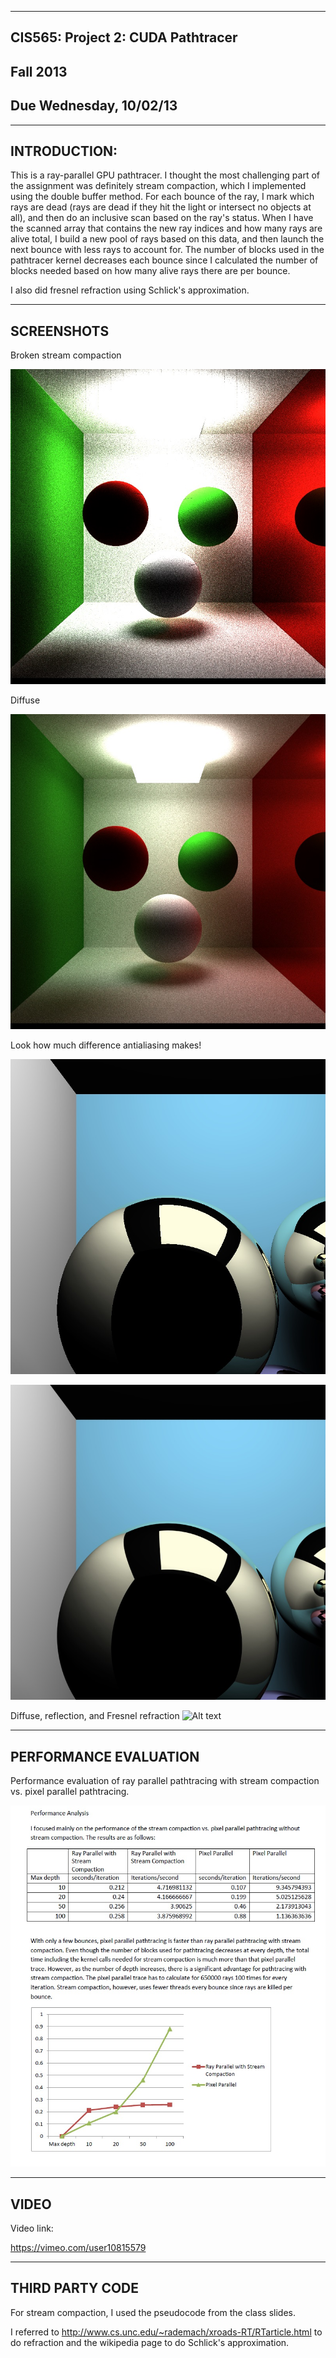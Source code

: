 -------------------------------------------------------------------------------
CIS565: Project 2: CUDA Pathtracer
-------------------------------------------------------------------------------
Fall 2013
-------------------------------------------------------------------------------
Due Wednesday, 10/02/13
-------------------------------------------------------------------------------

-------------------------------------------------------------------------------
INTRODUCTION:
-------------------------------------------------------------------------------
This is a ray-parallel GPU pathtracer. I thought the most challenging part of 
the assignment was definitely stream compaction, which I implemented using the 
double buffer method. For each bounce of the ray, I mark which rays are dead 
(rays are dead if they hit the light or intersect no objects at all), and then
do an inclusive scan based on the ray's status. When I have the scanned array 
that contains the new ray indices and how many rays are alive total, I build a 
new pool of rays based on this data, and then launch the next bounce with less
rays to account for. The number of blocks used in the pathtracer kernel 
decreases each bounce since I calculated the number of blocks needed based 
on how many alive rays there are per bounce. 

I also did fresnel refraction using Schlick's approximation.

-------------------------------------------------------------------------------
SCREENSHOTS
-------------------------------------------------------------------------------
Broken stream compaction

![Alt text](/renders/finished/bad.jpg "early test")

Diffuse

![Alt text](/renders/finished/diffuse.jpg "basic diffuse")

Look how much difference antialiasing makes!

![Alt text](/renders/finished/noAntialias.jpg "no antialiasing" )

![Alt text](/renders/finished/antialias.jpg "antialiasing")

Diffuse, reflection, and Fresnel refraction
![Alt text](/renders/finished/test0.jpg "Fresnel refraction")

-------------------------------------------------------------------------------
PERFORMANCE EVALUATION
-------------------------------------------------------------------------------

Performance evaluation of ray parallel pathtracing with stream compaction vs. 
pixel parallel pathtracing. 

![Alt text](/renders/finished/analysis.jpg "Fresnel refraction")

-------------------------------------------------------------------------------
VIDEO
-------------------------------------------------------------------------------
Video link:

https://vimeo.com/user10815579

-------------------------------------------------------------------------------
THIRD PARTY CODE 
-------------------------------------------------------------------------------
For stream compaction, I used the pseudocode from the class slides. 

I referred to http://www.cs.unc.edu/~rademach/xroads-RT/RTarticle.html
to do refraction and the wikipedia page to do Schlick's approximation.  
